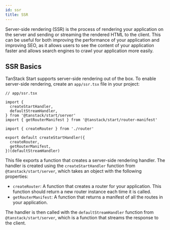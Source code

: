 ```yaml
---
id: ssr
title: SSR
---
```


Server-side rendering (SSR) is the process of rendering your application on the server and sending or streaming the rendered HTML to the client. This can be useful for both improving the performance of your application and improving SEO, as it allows users to see the content of your application faster and allows search engines to crawl your application more easily.

## SSR Basics

TanStack Start supports server-side rendering out of the box. To enable server-side rendering, create an `app/ssr.tsx` file in your project:

```tsx
// app/ssr.tsx

import {
  createStartHandler,
  defaultStreamHandler,
} from '@tanstack/start/server'
import { getRouterManifest } from '@tanstack/start/router-manifest'

import { createRouter } from './router'

export default createStartHandler({
  createRouter,
  getRouterManifest,
})(defaultStreamHandler)
```

This file exports a function that creates a server-side rendering handler. The handler is created using the `createStartHandler` function from `@tanstack/start/server`, which takes an object with the following properties:

- `createRouter`: A function that creates a router for your application. This function should return a new router instance each time it is called.
- `getRouterManifest`: A function that returns a manifest of all the routes in your application.

The handler is then called with the `defaultStreamHandler` function from `@tanstack/start/server`, which is a function that streams the response to the client.
